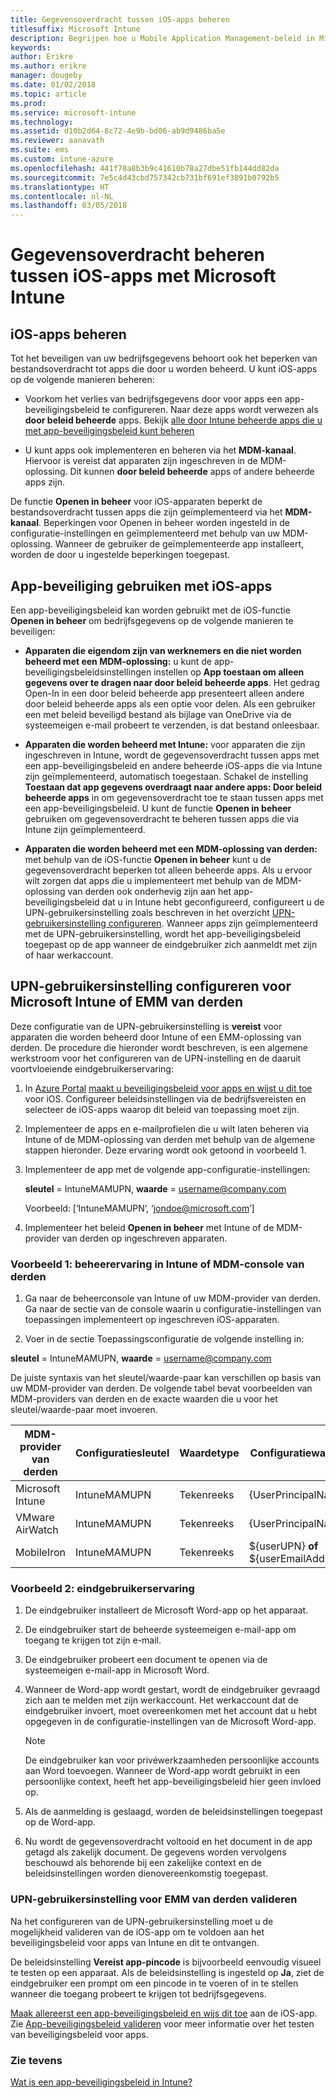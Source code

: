 ```yaml
---
title: Gegevensoverdracht tussen iOS-apps beheren
titlesuffix: Microsoft Intune
description: Begrijpen hoe u Mobile Application Management-beleid in Microsoft Intune gebruikt om gegevensoverdracht tussen apps te beheren.
keywords: 
author: Erikre
ms.author: erikre
manager: dougeby
ms.date: 01/02/2018
ms.topic: article
ms.prod: 
ms.service: microsoft-intune
ms.technology: 
ms.assetid: d10b2d64-8c72-4e9b-bd06-ab9d9486ba5e
ms.reviewer: aanavath
ms.suite: ems
ms.custom: intune-azure
ms.openlocfilehash: 441f78a8b3b9c41610b78a27dbe51fb144dd82da
ms.sourcegitcommit: 7e5c4d43cbd757342cb731bf691ef3891b0792b5
ms.translationtype: HT
ms.contentlocale: nl-NL
ms.lasthandoff: 03/05/2018
---
```

# <a name="how-to-manage-data-transfer-between-ios-apps-in-microsoft-intune"></a>Gegevensoverdracht beheren tussen iOS-apps met Microsoft Intune
## <a name="manage-ios-apps"></a>iOS-apps beheren
Tot het beveiligen van uw bedrijfsgegevens behoort ook het beperken van bestandsoverdracht tot apps die door u worden beheerd.  U kunt iOS-apps op de volgende manieren beheren:

-   Voorkom het verlies van bedrijfsgegevens door voor apps een app-beveiligingsbeleid te configureren. Naar deze apps wordt verwezen als **door beleid beheerde** apps. Bekijk [alle door Intune beheerde apps die u met app-beveiligingsbeleid kunt beheren](https://www.microsoft.com/cloud-platform/microsoft-intune-apps)

-   U kunt apps ook implementeren en beheren via het **MDM-kanaal**.  Hiervoor is vereist dat apparaten zijn ingeschreven in de MDM-oplossing. Dit kunnen **door beleid beheerde** apps of andere beheerde apps zijn.

De functie **Openen in beheer** voor iOS-apparaten beperkt de bestandsoverdracht tussen apps die zijn geïmplementeerd via het **MDM-kanaal**. Beperkingen voor Openen in beheer worden ingesteld in de configuratie-instellingen en geïmplementeerd met behulp van uw MDM-oplossing.  Wanneer de gebruiker de geïmplementeerde app installeert, worden de door u ingestelde beperkingen toegepast.

##  <a name="using-app-protection-with-ios-apps"></a>App-beveiliging gebruiken met iOS-apps
Een app-beveiligingsbeleid kan worden gebruikt met de iOS-functie **Openen in beheer** om bedrijfsgegevens op de volgende manieren te beveiligen:

-   **Apparaten die eigendom zijn van werknemers en die niet worden beheerd met een MDM-oplossing:** u kunt de app-beveiligingsbeleidsinstellingen instellen op **App toestaan om alleen gegevens over te dragen naar door beleid beheerde apps**. Het gedrag Open-In in een door beleid beheerde app presenteert alleen andere door beleid beheerde apps als een optie voor delen. Als een gebruiker een met beleid beveiligd bestand als bijlage van OneDrive via de systeemeigen e-mail probeert te verzenden, is dat bestand onleesbaar.

-   **Apparaten die worden beheerd met Intune:** voor apparaten die zijn ingeschreven in Intune, wordt de gegevensoverdracht tussen apps met een app-beveiligingsbeleid en andere beheerde iOS-apps die via Intune zijn geïmplementeerd, automatisch toegestaan. Schakel de instelling **Toestaan dat app gegevens overdraagt naar andere apps: Door beleid beheerde apps** in om gegevensoverdracht toe te staan tussen apps met een app-beveiligingsbeleid. U kunt de functie **Openen in beheer** gebruiken om gegevensoverdracht te beheren tussen apps die via Intune zijn geïmplementeerd.   

-   **Apparaten die worden beheerd met een MDM-oplossing van derden:** met behulp van de iOS-functie **Openen in beheer** kunt u de gegevensoverdracht beperken tot alleen beheerde apps.
Als u ervoor wilt zorgen dat apps die u implementeert met behulp van de MDM-oplossing van derden ook onderhevig zijn aan het app-beveiligingsbeleid dat u in Intune hebt geconfigureerd, configureert u de UPN-gebruikersinstelling zoals beschreven in het overzicht [UPN-gebruikersinstelling configureren](#configure-user-upn-setting-for-third-party-emm).  Wanneer apps zijn geïmplementeerd met de UPN-gebruikersinstelling, wordt het app-beveiligingsbeleid toegepast op de app wanneer de eindgebruiker zich aanmeldt met zijn of haar werkaccount.

## <a name="configure-user-upn-setting-for-microsoft-intune-or-third-party-emm"></a>UPN-gebruikersinstelling configureren voor Microsoft Intune of EMM van derden
Deze configuratie van de UPN-gebruikersinstelling is **vereist** voor apparaten die worden beheerd door Intune of een EMM-oplossing van derden. De procedure die hieronder wordt beschreven, is een algemene werkstroom voor het configureren van de UPN-instelling en de daaruit voortvloeiende eindgebruikerservaring:

1.  In [Azure Portal](https://portal.azure.com) [maakt u beveiligingsbeleid voor apps en wijst u dit toe](app-protection-policies.md) voor iOS. Configureer beleidsinstellingen via de bedrijfsvereisten en selecteer de iOS-apps waarop dit beleid van toepassing moet zijn.

2.  Implementeer de apps en e-mailprofielen die u wilt laten beheren via Intune of de MDM-oplossing van derden met behulp van de algemene stappen hieronder. Deze ervaring wordt ook getoond in voorbeeld 1.

3.  Implementeer de app met de volgende app-configuratie-instellingen:

      **sleutel** = IntuneMAMUPN, **waarde** = <username@company.com>

      Voorbeeld: [‘IntuneMAMUPN’, ‘jondoe@microsoft.com’]

4.  Implementeer het beleid **Openen in beheer** met Intune of de MDM-provider van derden op ingeschreven apparaten.


### <a name="example-1-admin-experience-in-intune-or-third-party-mdm-console"></a>Voorbeeld 1: beheerervaring in Intune of MDM-console van derden

1. Ga naar de beheerconsole van Intune of uw MDM-provider van derden. Ga naar de sectie van de console waarin u configuratie-instellingen van toepassingen implementeert op ingeschreven iOS-apparaten.

2. Voer in de sectie Toepassingsconfiguratie de volgende instelling in:

  **sleutel** = IntuneMAMUPN, **waarde** = <username@company.com>

  De juiste syntaxis van het sleutel/waarde-paar kan verschillen op basis van uw MDM-provider van derden. De volgende tabel bevat voorbeelden van MDM-providers van derden en de exacte waarden die u voor het sleutel/waarde-paar moet invoeren.

|MDM-provider van derden| Configuratiesleutel | Waardetype | Configuratiewaarde|
| ------- | ---- | ---- | ---- |
|Microsoft Intune| IntuneMAMUPN | Tekenreeks | {UserPrincipalName}|
|VMware AirWatch| IntuneMAMUPN | Tekenreeks | {UserPrincipalName}|
|MobileIron | IntuneMAMUPN | Tekenreeks | ${userUPN} **of** ${userEmailAddress} |


### <a name="example-2-end-user-experience"></a>Voorbeeld 2: eindgebruikerservaring

1.  De eindgebruiker installeert de Microsoft Word-app op het apparaat.

2.  De eindgebruiker start de beheerde systeemeigen e-mail-app om toegang te krijgen tot zijn e-mail.

3.  De eindgebruiker probeert een document te openen via de systeemeigen e-mail-app in Microsoft Word.

4.  Wanneer de Word-app wordt gestart, wordt de eindgebruiker gevraagd zich aan te melden met zijn werkaccount.  Het werkaccount dat de eindgebruiker invoert, moet overeenkomen met het account dat u hebt opgegeven in de configuratie-instellingen van de Microsoft Word-app.

    > [!NOTE]
    > De eindgebruiker kan voor privéwerkzaamheden persoonlijke accounts aan Word toevoegen. Wanneer de Word-app wordt gebruikt in een persoonlijke context, heeft het app-beveiligingsbeleid hier geen invloed op.

5.  Als de aanmelding is geslaagd, worden de beleidsinstellingen toegepast op de Word-app.

6.  Nu wordt de gegevensoverdracht voltooid en het document in de app getagd als zakelijk document. De gegevens worden vervolgens beschouwd als behorende bij een zakelijke context en de beleidsinstellingen worden dienovereenkomstig toegepast.

### <a name="validate-user-upn-setting-for-third-party-emm"></a>UPN-gebruikersinstelling voor EMM van derden valideren

Na het configureren van de UPN-gebruikersinstelling moet u de mogelijkheid valideren van de iOS-app om te voldoen aan het beveiligingsbeleid voor apps van Intune en dit te ontvangen.

De beleidsinstelling **Vereist app-pincode** is bijvoorbeeld eenvoudig visueel te testen op een apparaat. Als de beleidsinstelling is ingesteld op **Ja**, ziet de eindgebruiker een prompt om een pincode in te voeren of in te stellen wanneer die toegang probeert te krijgen tot bedrijfsgegevens.

[Maak allereerst een app-beveiligingsbeleid en wijs dit toe](app-protection-policies.md) aan de iOS-app. Zie [App-beveiligingsbeleid valideren](app-protection-policies-validate.md) voor meer informatie over het testen van beveiligingsbeleid voor apps.


### <a name="see-also"></a>Zie tevens
[Wat is een app-beveiligingsbeleid in Intune?](app-protection-policy.md)
